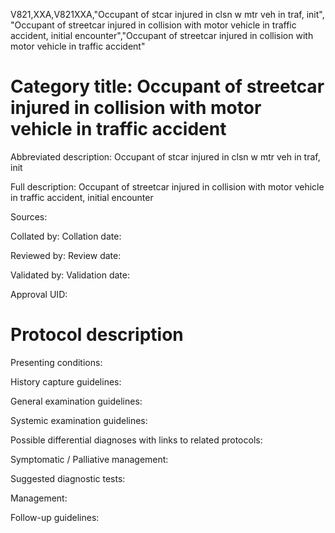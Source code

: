 V821,XXA,V821XXA,"Occupant of stcar injured in clsn w mtr veh in traf, init", "Occupant of streetcar injured in collision with motor vehicle in traffic accident, initial encounter","Occupant of streetcar injured in collision with motor vehicle in traffic accident"
# Category title: Occupant of streetcar injured in collision with motor vehicle in traffic accident

Abbreviated description: Occupant of stcar injured in clsn w mtr veh in traf, init

Full description: Occupant of streetcar injured in collision with motor vehicle in traffic accident, initial encounter

Sources:

Collated by:
Collation date:

Reviewed by:
Review date:

Validated by:
Validation date:

Approval UID:

# Protocol description

Presenting conditions:

History capture guidelines:

General examination guidelines:

Systemic examination guidelines:

Possible differential diagnoses with links to related protocols:

Symptomatic / Palliative management:

Suggested diagnostic tests:

Management:

Follow-up guidelines:
